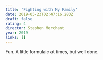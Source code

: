 ```yaml
---
title: 'Fighting with My Family'
date: 2019-05-23T02:47:16.283Z
draft: false
rating: 4
director: Stephen Merchant
year: 2019
links: []
---
```


Fun. A little formulaic at times, but well done.